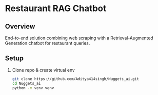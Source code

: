 # Restaurant RAG Chatbot

## Overview
End-to-end solution combining web scraping with a Retrieval-Augmented Generation chatbot for restaurant queries.

## Setup
1. Clone repo & create virtual env
   ```bash
   git clone https://github.com/Aditya414singh/Nuggets_ai.git
   cd Nuggets_ai
   python -m venv venv